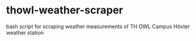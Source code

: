 # thowl-weather-scraper
bash script for scraping weather measurements of TH OWL Campus Höxter weather station
